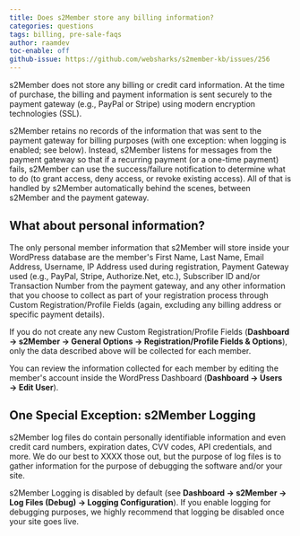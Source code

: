 ```yaml
---
title: Does s2Member store any billing information?
categories: questions
tags: billing, pre-sale-faqs
author: raamdev
toc-enable: off
github-issue: https://github.com/websharks/s2member-kb/issues/256
---
```


s2Member does not store any billing or credit card information. At the time of purchase, the billing and payment information is sent securely to the payment gateway (e.g., PayPal or Stripe) using modern encryption technologies (SSL). 

s2Member retains no records of the information that was sent to the payment gateway for billing purposes (with one exception: when logging is enabled; see below). Instead, s2Member listens for messages from the payment gateway so that if a recurring payment (or a one-time payment) fails, s2Member can use the success/failure notification to determine what to do (to grant access, deny access, or revoke existing access). All of that is handled by s2Member automatically behind the scenes, between s2Member and the payment gateway.

## What about personal information?

The only personal member information that s2Member will store inside your WordPress database are the member's First Name, Last Name, Email Address, Username, IP Address used during registration, Payment Gateway used (e.g., PayPal, Stripe, Authorize.Net, etc.), Subscriber ID and/or Transaction Number from the payment gateway, and any other information that you choose to collect as part of your registration process through Custom Registration/Profile Fields (again, excluding any billing address or specific payment details).

If you do not create any new Custom Registration/Profile Fields (**Dashboard → s2Member → General Options → Registration/Profile Fields & Options**), only the data described above will be collected for each member. 

You can review the information collected for each member by editing the member's account inside the WordPress Dashboard (**Dashboard → Users → Edit User**).

## One Special Exception: s2Member Logging

s2Member log files do contain personally identifiable information and even credit card numbers, expiration dates, CVV codes, API credentials, and more. We do our best to XXXX those out, but the purpose of log files is to gather information for the purpose of debugging the software and/or your site.

s2Member Logging is disabled by default (see **Dashboard → s2Member → Log Files (Debug) → Logging Configuration**). If you enable logging for debugging purposes, we highly recommend that logging be disabled once your site goes live.
